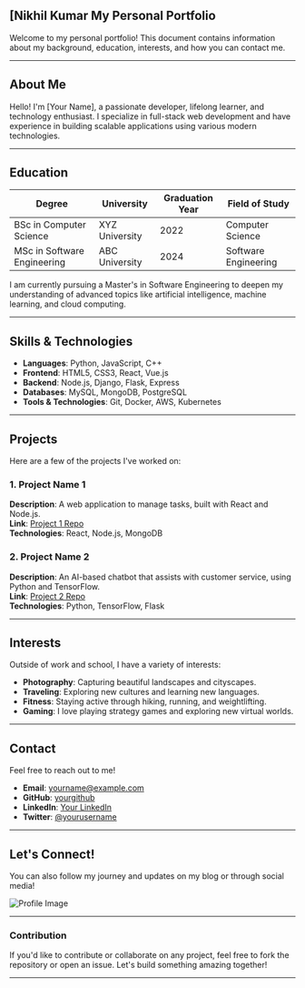 ## [Nikhil Kumar My Personal Portfolio

Welcome to my personal portfolio! This document contains information about my background, education, interests, and how you can contact me.

---

## About Me

Hello! I'm [Your Name], a passionate developer, lifelong learner, and technology enthusiast. I specialize in full-stack web development and have experience in building scalable applications using various modern technologies.

---

## Education

| Degree                | University            | Graduation Year | Field of Study   |
|-----------------------|-----------------------|-----------------|------------------|
| BSc in Computer Science | XYZ University        | 2022            | Computer Science |
| MSc in Software Engineering | ABC University    | 2024            | Software Engineering |

I am currently pursuing a Master's in Software Engineering to deepen my understanding of advanced topics like artificial intelligence, machine learning, and cloud computing.

---

## Skills & Technologies

- **Languages**: Python, JavaScript, C++
- **Frontend**: HTML5, CSS3, React, Vue.js
- **Backend**: Node.js, Django, Flask, Express
- **Databases**: MySQL, MongoDB, PostgreSQL
- **Tools & Technologies**: Git, Docker, AWS, Kubernetes

---

## Projects

Here are a few of the projects I've worked on:

### 1. **Project Name 1**  
**Description**: A web application to manage tasks, built with React and Node.js.  
**Link**: [Project 1 Repo](https://github.com/yourusername/project1)  
**Technologies**: React, Node.js, MongoDB

### 2. **Project Name 2**  
**Description**: An AI-based chatbot that assists with customer service, using Python and TensorFlow.  
**Link**: [Project 2 Repo](https://github.com/yourusername/project2)  
**Technologies**: Python, TensorFlow, Flask

---

## Interests

Outside of work and school, I have a variety of interests:

- **Photography**: Capturing beautiful landscapes and cityscapes.
- **Traveling**: Exploring new cultures and learning new languages.
- **Fitness**: Staying active through hiking, running, and weightlifting.
- **Gaming**: I love playing strategy games and exploring new virtual worlds.

---

## Contact

Feel free to reach out to me!

- **Email**: [yourname@example.com](mailto:yourname@example.com)
- **GitHub**: [yourgithub](https://github.com/yourusername)
- **LinkedIn**: [Your LinkedIn](https://www.linkedin.com/in/yourusername)
- **Twitter**: [@yourusername](https://twitter.com/yourusername)

---

## Let's Connect!

You can also follow my journey and updates on my blog or through social media!

![Profile Image](https://www.example.com/your-image.jpg)

---

### Contribution

If you'd like to contribute or collaborate on any project, feel free to fork the repository or open an issue. Let's build something amazing together!

---


